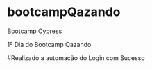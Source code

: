 # bootcampQazando
Bootcamp Cypress

1º Dia do Bootcamp Qazando

#Realizado a automação do Login com Sucesso
